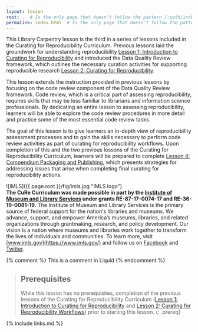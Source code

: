 ```yaml
---
layout: lesson
root: .  # Is the only page that doesn't follow the pattern /:path/index.html
permalink: index.html  # Is the only page that doesn't follow the pattern /:path/index.html
---
```

This Library Carpentry lesson is the third in a series of lessons included in the Curating for Reproducibility Curriculum. Previous lessons laid the groundwork for understanding reproducibility [Lesson 1: Introduction to Curating for Reproducibility](https://curating4reproducibility.org/cure-carpentry-01-intro/) and introduced the Data Quality Review framework, which outlines the necessary curation activities for supporting reproducible research [Lesson 2: Curating for Reproducibility](https://curating4reproducibility.org/cure-carpentry-02-workflows/). 

This lesson extends the instruction provided in previous lessons by focusing on the code review component of the Data Quality Review framework. Code review, which is a critical part of assessing reproducibility, requires skills that may be less familiar to librarians and information science professionals. By dedicating an entire lesson to assessing reproducibility, learners will be able to explore the code review procedures in more detail and practice some of the most essential code review tasks.

The goal of this lesson is to give learners an in-depth view of reproducibility assessment processes and to gain the skills necessary to perform code review activities as part of curating for reproducibility workflows. Upon completion of this and the two previous lessons of the Curating for Reproducibility Curriculum, learners will be prepared to complete [Lesson 4: Compendium Packaging and Publishing](https://curating4reproducibility.org/cure-carpentry-04-packaging/), which presents strategies for addressing issues that arise when completing final curating for reproducibility actions. 

![IMLS]({{ page.root }}/fig/imls.jpg "IMLS logo")  
**The CuRe Curriculum was made possible in part by the [Institute of Museum and Library Services](https://www.imls.gov/) under grants RE-87-17-0074-17 and RE-36-19-0081-19.** The Institute of Museum and Library Services is the primary source of federal support for the nation's libraries and museums. We advance, support, and empower America’s museums, libraries, and related organizations through grantmaking, research, and policy development. Our vision is a nation where museums and libraries work together to transform the lives of individuals and communities. To learn more, visit [www.imls.gov](https://www.imls.gov/) and follow us on [Facebook](https://www.facebook.com/USIMLS) and [Twitter](http://www.twitter.com/us_imls).

<!-- this is an html comment -->

{% comment %} This is a comment in Liquid {% endcomment %}

> ## Prerequisites
>
> While this lesson has no prerequisites, completion of the previous lessons of the Curating for Reproducibility Curriculum ([Lesson 1: Introduction to Curating for Reproducibility](https://curating4reproducibility.org/cure-carpentry-01-intro/) and [Lesson 2: Curating for Reproducibility Workflows](https://curating4reproducibility.org/cure-carpentry-02-workflows/)) prior to starting this lesson.
{: .prereq}

{% include links.md %}
